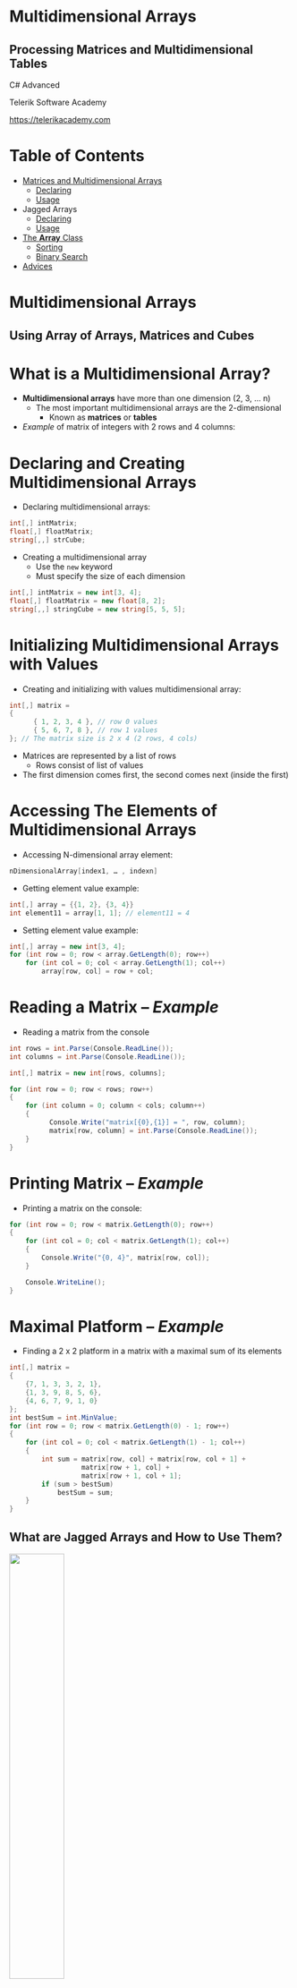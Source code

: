 <!-- section start -->
<!-- attr: {  class:'slide-title', showInPresentation:true, hasScriptWrapper:true, style:'font-size: 42px' } -->
# Multidimensional Arrays
## Processing Matrices and Multidimensional Tables
<!-- <img class="slide-image" showInPresentation="true" src="imgs/pic00.png" style="top:52.89%; left:66.12%; width:36.44%; z-index:-1" /> -->
<!-- <img class="slide-image" showInPresentation="true" src="imgs/pic03.png" style="top:35%; left:0%; width:26.89%; z-index:-1" /> -->

<div class="signature">
	<p class="signature-course">C# Advanced</p>
	<p class="signature-initiative">Telerik Software Academy</p>
	<a href="https://telerikacademy.com" class="signature-link">https://telerikacademy.com</a>
</div>

<!-- section start -->
<!-- attr: { showInPresentation:true, hasScriptWrapper:true, style:'font-size: 42px' } -->
# Table of Contents
- [Matrices and Multidimensional Arrays](#multidimensional)
  - [Declaring](#delaring)
  - [Usage](#usage)
- Jagged Arrays
  - [Declaring](#jaggeddeclare)
  - [Usage](#jaggedusage)
- [The **Array** Class](#arrayclass)
  - [Sorting](#sorting)
  - [Binary Search](#binarysearch)
- [Advices](#advices)

<!-- section start -->
<!-- attr: { id:'multidimensional', class:'slide-section', showInPresentation:true, hasScriptWrapper:true, style:'font-size: 42px' } -->
# <a id="multidimensional"></a> Multidimensional Arrays
## Using Array of Arrays, Matrices and Cubes
<!-- <img class="slide-image" src="imgs/pic06.png" style="top:55%; left:34%; width:30%; z-index:-1" /> -->

<!-- attr: {  showInPresentation:true, hasScriptWrapper:true, style:'font-size: 42px' } -->
# What is a Multidimensional Array?
- **Multidimensional arrays** have more than one dimension (2, 3, … n)
  - The most important multidimensional arrays are the 2-dimensional
    - Known as **matrices** or **tables**
- _Example_ of matrix of integers with 2 rows and 4 columns:
<!-- <img class="slide-image" showInPresentation="true" src="imgs/example-array.png" style="top:60%; left:30%; width:40%; z-index:-1" /> -->

<!-- attr: { id:'delaring',  showInPresentation:true, hasScriptWrapper:true, style:'font-size: 42px' } -->
# <a id="delaring"></a> Declaring and Creating Multidimensional Arrays
- Declaring multidimensional arrays:

```cs
int[,] intMatrix;
float[,] floatMatrix;
string[,,] strCube;
```
- Creating a multidimensional array
  - Use the `new` keyword
  - Must specify the size of each dimension

```cs
int[,] intMatrix = new int[3, 4];
float[,] floatMatrix = new float[8, 2];
string[,,] stringCube = new string[5, 5, 5];
```

<!-- attr: { id:'usage',  showInPresentation:true, hasScriptWrapper:true, style:'font-size: 42px' } -->
# <a id="usage"></a> Initializing Multidimensional Arrays with Values
- Creating and initializing with values multidimensional array:

```cs
int[,] matrix =
{
      { 1, 2, 3, 4 }, // row 0 values
      { 5, 6, 7, 8 }, // row 1 values
}; // The matrix size is 2 x 4 (2 rows, 4 cols)
```
  - Matrices are represented by a list of rows
    - Rows consist of list of values
  - The first dimension comes first, the second comes next (inside the first)



<!-- attr: { showInPresentation:true, hasScriptWrapper:true, style:'font-size: 42px' } -->
# Accessing The Elements of Multidimensional Arrays
- Accessing N-dimensional array element:

```cs
nDimensionalArray[index1, … , indexn]
```
- Getting element value example:

```cs
int[,] array = {{1, 2}, {3, 4}}
int element11 = array[1, 1]; // element11 = 4
```
- Setting element value example:

```cs
int[,] array = new int[3, 4];
for (int row = 0; row < array.GetLength(0); row++)
    for (int col = 0; col < array.GetLength(1); col++)
        array[row, col] = row + col;
```

<!-- attr: { showInPresentation:true, hasScriptWrapper:true, style:'font-size: 42px' } -->
# Reading a Matrix – _Example_
- Reading a matrix from the console

```cs
int rows = int.Parse(Console.ReadLine());
int columns = int.Parse(Console.ReadLine());

int[,] matrix = new int[rows, columns];

for (int row = 0; row < rows; row++)
{
    for (int column = 0; column < cols; column++)
    {
          Console.Write("matrix[{0},{1}] = ", row, column);
          matrix[row, column] = int.Parse(Console.ReadLine());
    }
}
```

<!-- attr: {   showInPresentation:true, hasScriptWrapper:true, style:'font-size: 42px' } -->
# Printing Matrix – _Example_
- Printing a matrix on the console:

```cs
for (int row = 0; row < matrix.GetLength(0); row++)
{
    for (int col = 0; col < matrix.GetLength(1); col++)
    {
        Console.Write("{0, 4}", matrix[row, col]);
    }

    Console.WriteLine();
}
```



<!-- attr: {  class:'slide-section demo', showInPresentation:true, hasScriptWrapper:true, style:'font-size: 42px' } -->
<!-- # Reading and Printing Matrices
## [Demo](https://github.com/TelerikAcademy/CSharp-Part-2/tree/master/Topics/02.%20Multidimensional-Arrays/demos/ReadWriteMatrix) -->
<!-- <img class="slide-image" showInPresentation="true" src="imgs/pic07.png" style="top:55%; left:35%; width:30%; z-index:-1" /> -->


<!-- attr: {   showInPresentation:true, hasScriptWrapper:true, style:'font-size: 40px' } -->
# Maximal Platform – _Example_
- Finding a 2 x 2 platform in a matrix with a maximal sum of its elements

```cs
int[,] matrix =
{
    {7, 1, 3, 3, 2, 1},
    {1, 3, 9, 8, 5, 6},
    {4, 6, 7, 9, 1, 0}
};
int bestSum = int.MinValue;
for (int row = 0; row < matrix.GetLength(0) - 1; row++)
{
    for (int col = 0; col < matrix.GetLength(1) - 1; col++)
    {
        int sum = matrix[row, col] + matrix[row, col + 1] +
                  matrix[row + 1, col] +
				  matrix[row + 1, col + 1];
        if (sum > bestSum)
            bestSum = sum;
    }
}
```

<div class="balloon" style="position: absolute; top: 41%; left:20%; width:3%; height: 7%; opacity:0.3;"></div>



<!-- attr: {  class:'slide-section demo', showInPresentation:true, hasScriptWrapper:true, style:'font-size: 42px' } -->
<!-- # Maximal Platform
## [Demo](https://github.com/TelerikAcademy/CSharp-Part-2/tree/master/Topics/02.%20Multidimensional-Arrays/demos/MaxPlatform) -->
<!-- <img class="slide-image" showInPresentation="true" src="imgs/pic08.png" style="top:55%; left:35%; width:30%; z-index:-1" /> -->




<!-- section start -->
<!-- attr: { class:'slide-section', showInPresentation:true, hasScriptWrapper:true, style:'font-size: 42px' } -->
<!-- # Jagged Arrays -->
## What are Jagged Arrays and How to Use Them?
<!-- <img class="slide-image" showInPresentation="true" src="imgs/pic09.png" style="top:54%; left:62%; width:30%; z-index:-1" /> -->
<img  class="slide-image" src="imgs/pic10.png" style="top:55%; left:13.02%; width:44.15%; z-index:-1" />


<!-- attr: { id:'jaggeddeclare',  showInPresentation:true, hasScriptWrapper:true, style:'font-size: 38px' } -->
# <a id="jaggeddeclare"></a> Jagged Arrays
- Jagged arrays are like multidimensional arrays
  - But each dimension has different size
  - A jagged array is array of arrays
  - Each of the arrays has it's own length
- How to create jagged array?

```cs
int[][] jagged = new int[3][];
jagged[0] = new int[3];
jagged[1] = new int[2];
jagged[2] = new int[5];
```

<!-- <img class="slide-image" showInPresentation="true" src="imgs/pic11.png" style="top:55%; left:45%; width:30%; z-index: 1" /> -->


<!-- attr: {   showInPresentation:true, hasScriptWrapper:true, style:'font-size: 42px' } -->
# Initialization of Jagged Arrays
- When creating jagged arrays
  - Initially the array is created of `null` arrays
    - all .NET arrays are reference types - [**read more**](https://msdn.microsoft.com/en-us/library/bb985948.aspx)
  - Need to initialize each one of them

```cs
int n = int.Parse(Console.ReadLine());
int[][] jaggedArray = new int[n][];

for (int i = 0; i < n; i++)
{
   jaggedArray[i] = new int[i];
}
```



<!-- attr: {  class:'slide-section demo', showInPresentation:true, hasScriptWrapper:true, style:'font-size: 42px' } -->
<!-- # Jagged Arrays
## [Demo](https://github.com/TelerikAcademy/CSharp-Part-2/tree/master/Topics/02.%20Multidimensional-Arrays/demos/JaggedArrays) -->
<!-- <img class="slide-image" showInPresentation="true" src="imgs/pic12.png" style="top:55%; left:45.38%; width:30%; z-index:-1" /> -->
<!-- <img class="slide-image" showInPresentation="true" src="imgs/pic13.png" style="top:55%; left:25%; width:15%; z-index:-1" /> -->


<!-- attr: { id:'jaggedusage',  showInPresentation:true, hasScriptWrapper:true, style:'font-size: 42px' } -->
# <a id="jaggedusage"></a> _Example_ of Jagged Arrays
- Check a set of numbers and group them by their remainder when divided by `3` (`0, 1 and 2`)
- _Example_: `0, 1, 4, 113, 55, 3, 1, 2, 66, 557, 124, 2`
- First we need to count the numbers
  - Done with an iteration
- Allocate jagged arrays with the appropriate size
- Each number is added into its jagged array
<!-- <img class="slide-image" showInPresentation="true" src="imgs/pic14.png" style="top:75%; left:25%; width:25%; z-index:-1" /> -->


<!-- attr: {   showInPresentation:true, hasScriptWrapper:true, style:'font-size: 42px' } -->
# _Example_ of Jagged Arrays

```cs
int[] numbers = {0, 1, 4, 113, 55, 3, 1, 2, 66, 557, 124, 2};
int[] sizes = new int[3];
int[] offsets = new int[3];
foreach (var number in numbers)
{
      int remainder = number % 3;
      sizes[remainder]++;
}
int[][] numbersByRemainder = new int[3][]
{
      new int[sizes[0]],
      new int[sizes[1]],
      new int[sizes[2]]
};
foreach (var number in numbers)
{
      int remainder = number % 3;
      int index = offsets[remainder];
      numbersByRemainder[remainder][index] = number;
      offsets[remainder]++;
}
```

<!-- <img class="slide-image" showInPresentation="true" src="imgs/pic15.png" style="top:30%; left:62%; width:30%; z-index: 1" /> -->


<!-- attr: {  class:'slide-section demo', showInPresentation:true, hasScriptWrapper:true, style:'font-size: 42px' } -->
<!-- # Pascal's Triangle
## [Demo](https://github.com/TelerikAcademy/CSharp-Part-2/tree/master/Topics/02.%20Multidimensional-Arrays/demos/PascalTriangle) -->
<!-- <img class="slide-image" showInPresentation="true" src="imgs/pascal1.gif" style="top:53%; left:32%; width:36%; z-index:-1" /> -->


<!-- attr: {  class:'slide-section demo', showInPresentation:true, hasScriptWrapper:true, style:'font-size: 42px' } -->
<!-- # Matrix Multiplication
## [Demo](https://github.com/TelerikAcademy/CSharp-Part-2/tree/master/Topics/02.%20Multidimensional-Arrays/demos/Matrix%20Multiplication) -->
<!-- <img class="slide-image" showInPresentation="true" src="imgs/pic12.png" style="top:55%; left:30%; width:40%; z-index:-1" /> -->



<!-- section start -->
<!-- attr: {  class:'slide-section', showInPresentation:true, hasScriptWrapper:true, style:'font-size: 42px' } -->
<!-- # Array Class
## What Can We Use? -->
<!-- <img class="slide-image" showInPresentation="true" src="imgs/pic17.png" style="top:55%; left:42.5%; width:15%; z-index:-1" /> -->


<!-- attr: { id:'arrayclass', showInPresentation:true, hasScriptWrapper:true, style:'font-size: 42px' } -->
# <a id="arrayclass"></a>The Array Class
- The `System.Array` class
  - Parent of all arrays
  - All arrays inherit from it
  - All arrays have the same:
    - Basic functionality
    - Basic properties
    - E.g. `Length` property

<!-- <img class="slide-image" showInPresentation="true" src="imgs/pic18.png" style="top:15.87%; left:65%; width:25.81%; z-index:-1" /> -->


<!-- attr: {   showInPresentation:true, hasScriptWrapper:true, style:'font-size: 42px' } -->
# Methods of Array
- Important methods and properties of `System.Array`
  - `Rank` – number of dimensions
  - `Length` – number of all elements through all dimensions
  - `GetLength(index)` – returns the number of elements in the specified dimension
    - Dimensions are numbered from 0
    - _Example_: for a 2D array, GetLength(0) returns the rows count and GetLength(1) returns the columns count


<!-- attr: {   showInPresentation:true, hasScriptWrapper:true, style:'font-size: 42px' } -->
<!-- # Methods of Array -->
- `GetEnumerator()` – returns `IEnumerator` for the array elements
- `BinarySearch(…)` – searches for a given element into a sorted array (uses binary search)
- `IndexOf(…)` – searches for a given element and returns the index of the first occurrence (if any)
- `LastIndexOf(…)` – searches for a given element and returns the last occurrence index
- `Copy(src, dest, len)` – copies array elements; has many overloads


<!-- attr: {   showInPresentation:true, hasScriptWrapper:true, style:'font-size: 42px' } -->
<!-- # Methods of Array -->
- `Reverse(…)` – inverts the arrays elements upside down
- `Clear(…)` – assigns value 0 (null) for each elements
- `CreateInstance(…)` – creates an array
  - Accepts as parameters the number of dimensions, start index and number of elements
- Implements `ICloneable`, `IList`, `ICollection` and `IEnumerable` interfaces

<!-- section start -->
<!-- attr: { id:'sorting', class:'slide-section', showInPresentation:true, hasScriptWrapper:true, style:'font-size: 42px' } -->
# <a id="sorting"></a> Sorting Arrays
<!-- <img class="slide-image" showInPresentation="true" src="imgs/pic19.png" style="top:40%; left:30%; width:40%; z-index:-1" /> -->


<!-- attr: { showInPresentation:true, hasScriptWrapper:true, style:'font-size: 42px' } -->
# Sorting Arrays
- Sorting in .NET is usually done with `System.Array.Sort()`
  - `Sort(Array)` – sorts array elements
    - Elements should implement `IComparable`
  - `Sort(Array, IComparer)` – sorts array elements by given external `IComparer`
  - <code>Sort(Array, Comparison&lt;T>)</code> – sorts array elements by given comparison operation
    - Can be used with lambda expression


<!-- attr: { showInPresentation:true, hasScriptWrapper:true, style:'font-size: 42px' } -->
# Sorting Arrays – _Example_

```cs
static void Main()
{
    string[] beers =
    {
        "Zagorka", "Ariana", "Shumensko",
        "Astika", "Kamenitza", "Bolqrka",
        "Amstel"
    };
    Console.WriteLine("Unsorted: {0}", string.Join(", ", beers));
    // Elements of beers array are of string type,
    // which implement IComparable
    Array.Sort(beers);
    Console.WriteLine("Sorted: {0}", string.Join(", ", beers));
    // Result: Sorted: Amstel, Ariana, Astika,
    // Bolyarka, Kamenitza, Shumensko, Zagorka
}
```




<!-- attr: { showInPresentation:true, hasScriptWrapper:true, style:'font-size: 42px' } -->
# Sorting with IComparer&lt;T> and Lambda Expressions – _Example_

```cs
class Student
{
    public int Age { get; set; }
    …
}
public class StudentAgeComparer : IComparer<Student>
{
    public int Compare(Student first, Student second)
    {
       return first.Age.CompareTo(second.Age);
    }
}
…
// using IComparer<Student>
Array.Sort(students, new StudentAgeComparer());
…
// using lambda expression
Array.Sort(students, (x, y) => x.Name.CompareTo(y.Name));
```



<!-- attr: {  class:'slide-section demo', showInPresentation:true, hasScriptWrapper:true, style:'font-size: 42px' } -->
<!-- # Sorting with IComparer&lt;T> and Lambda Expressions
## [Demo](https://github.com/TelerikAcademy/CSharp-Part-2/tree/master/Topics/02.%20Multidimensional-Arrays/demos/SortingIComparer) -->
<!-- <img class="slide-image" showInPresentation="true" src="imgs/pic21.png" style="top:65%; left:25%; width:14.5%; z-index:-1" /> -->
<!-- <img class="slide-image" showInPresentation="true" src="imgs/pic22.png" style="top:65%; left:53.83%; width:23%; z-index:-1" /> -->




<!-- section start -->
<!-- attr: { id:'binarysearch', class:'slide-section', showInPresentation:true, hasScriptWrapper:true, style:'font-size: 42px' } -->
# <a id="binarysearch"></a> Binary Search
<!-- <img class="slide-image" showInPresentation="true" src="imgs/pic23.png" style="top:45%; left:30%; width:40%; z-index:-1" /> -->


<!-- attr: { showInPresentation:true, hasScriptWrapper:true, style:'font-size: 42px' } -->
# Binary Search
- Binary search is a fast method for searching for an element in a sorted array
  - Has guaranteed running time of `O(log(n))` for searching among arrays of with `n` elements
- Implemented in the `Array.BinarySearch( Array, object)` method
  - Returns the index of the found object or a negative number when not found


<!-- attr: { showInPresentation:true, hasScriptWrapper:true, style:'font-size: 42px' } -->
<!-- # Binary Search -->
- All requirements of the `Sort()` method are applicable for `BinarySearch()`
  -  Either all elements should implement <code>IComparable&lt;T></code> or instance of <code>IComparer&lt;T></code> should be passed


<!-- attr: { showInPresentation:true, hasScriptWrapper:true, style:'font-size: 42px' } -->
# Binary Search – _Example_

```cs
static void Main()
{
    string[] beers =
    {
      "Zagorka", "Ariana", "Shumensko",
      "Astika", "Kamenitza", "Bolqrka",
      "Amstel"
    };
    Array.Sort(beers);

    string target = "Astika";

    int index = Array.BinarySearch(beers, target);
    Console.WriteLine("{0} found at index {1}", target, index);
    // Result: Astika found at index 2

    target = "Heineken";
    index = Array.BinarySearch(beers, target);
    Console.WriteLine("{0} not found (index={1})", target, index);
    // Result: Heineken not found (index=-5)
}
```



<!-- attr: { class:'slide-section demo', showInPresentation:true, hasScriptWrapper:true, style:'font-size: 42px' } -->
<!-- # Binary Search
## [Demo](https://github.com/TelerikAcademy/CSharp-Part-2/tree/master/Topics/02.%20Multidimensional-Arrays/demos/BinarySearch) -->
<!-- <img class="slide-image" showInPresentation="true" src="imgs/pic25.png" style="top:55%; left:15%; width:70%; z-index:-1" /> -->




<!-- section start -->
<!-- attr: {  class:'slide-section', showInPresentation:true, hasScriptWrapper:true, style:'font-size: 42px' } -->
<!-- # Working with Arrays
 ## Best Practices -->
<!-- <img class="slide-image" showInPresentation="true" src="imgs/pic26.png" style="top:52%; left:30%; width:40%; z-index:-1" /> -->


<!-- attr: { id:'advices',  showInPresentation:true, hasScriptWrapper:true, style:'font-size: 42px' } -->
# <a id="advices"></a> Advices for Working with Arrays
- When a given method returns an array, it should return an empty array (array with 0 elements) instead of `null`
- Arrays are passed by reference
  - To be sure that given method will not change the passed array, pass a copy of it
- `Clone()` returns shallow copy of the array
  - You should implement your own deep clone when working with **custom** reference types

<!-- section start -->
<!-- attr: { class:'slide-section', showInPresentation: true, hasScriptWrapper: true, style:'font-size: 42px' } -->
<!-- # C# Multidimensional Arrays
## Questions? -->

<!-- attr: { showInPresentation: true, hasScriptWrapper: true} -->
# Free Training @ Telerik Academy

- Fundamentals of C# Programming Track of Courses
  - [csharpadvanced](http://academy.telerik.com/student-courses/programming/csharp-programming-part-2/about)
- Telerik Software Academy
  - [telerikacademy.com](https://telerikacademy.com)
- Telerik Academy @ Facebook
  - [facebook.com/TelerikAcademy](https://facebook.com/TelerikAcademy)
- Telerik Academy Learning System
  - [telerikacademy.com](https://telerikacademy.com)
